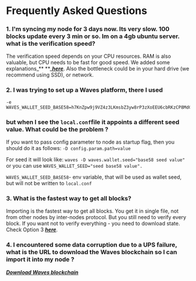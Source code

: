 # Frequently Asked Questions

### 1. I'm syncing my node for 3 days now. Its very slow. 100 blocks update every 3 min or so. Im on a 4gb ubuntu server. what is the verification speed?

The verification speed depends on your CPU resources. RAM is also valuable, but CPU needs to be fast for good speed. We added some explanations_** **_[_**here**_](/waves-full-node/options-for-getting-actual-blockchain.md).  Also the bottleneck could be in your hard drive \(we recommend using SSD\), or network.

### 2. I was trying to set up a Waves platform, there I used

```
-e WAVES_WALLET_SEED_BASE58=h7KnZpw9j9VZ4z3LKmsbZ3yw8rP3zXoEEU6cbRKzCP8MdC1zy2U2AJRPQhs3krqSodvzEix3kmKopFeyPpCn4w4BaW9MVr4PASShxiuin9jyzGmMsUwXXMaUjGL1RfTzS3e
```

### but when I see the `local.conf`file it appoints a different seed value. What could be the problem ?

If you want to pass config parameter to node as startup flag, then you should do it as follows: `-D config.param.path=value`

For seed it will look like: `waves -D waves.wallet.seed="base58 seed value"` or you can use `WAVES_WALLET_SEED="seed base58 value".`

`WAVES_WALLET_SEED_BASE58`- env variable, that will be used as wallet seed, but will not be written to `local.conf`

### 3. What is the fastest way to get all blocks?

Importing is the fastest way to get all blocks. You get it in single file, not from other nodes by inter-nodes protocol. But you still need to verify every block. If you want not to verify everything - you need to download state. Check Option 3 [_**here**_](/waves-full-node/options-for-getting-actual-blockchain.md).

### 4. I encountered some data corruption due to a UPS failure, what is the URL to download the Waves blockchain so I can import it into my node ?

[_**Download Waves blockchain**_](https://docs.wavesplatform.com/en/waves-full-node/options-for-getting-actual-blockchain/export-and-import-from-the-blockchain.html#section-4fc821c89c016f375dbd2eeedfe093cf)









